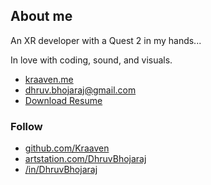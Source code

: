 ## About me

An XR developer with a Quest 2 in my hands...

In love with coding, sound, and visuals.

- [kraaven.me](https://kraaven.me)
- [dhruv.bhojaraj@gmail.com](mailto:dhruv.bhojaraj@gmail.com)
- <a href="/resume.pdf" alt="Download Resume" target="_blank">Download Resume</a>

### Follow

- [github.com/Kraaven](https://github.com/Kraaven)
- [artstation.com/DhruvBhojaraj](https://www.artstation.com/dhruvbhojaraj5)
- [/in/DhruvBhojaraj](https://www.linkedin.com/in/dhruv-bhojaraj-787485250/)
